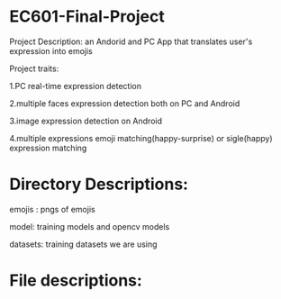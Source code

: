 # EC601-Final-Project
Project Description: an Andorid and PC App that translates user's expression into emojis

Project traits:

1.PC real-time expression detection

2.multiple faces expression detection both on PC and Android

3.image expression detection on Android

4.multiple expressions emoji matching(happy-surprise) or sigle(happy) expression matching

# Directory Descriptions:
emojis : pngs of emojis

model: training models and opencv models

datasets: training datasets we are using


# File descriptions:

